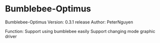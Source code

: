 Bumblebee-Optimus
=================
Bumblebee-Optimus
	Version: 0.3.1 release
	Author: PeterNguyen

Function:
	Support using bumblebee easily
	Support changing mode graphic driver